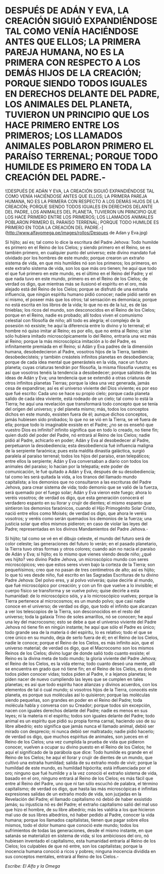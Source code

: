 # DESPUÉS DE ADÁN Y EVA, LA CREACIÓN SIGUIÓ EXPANDIÉNDOSE TAL COMO VENÍA HACIÉNDOSE ANTES QUE ELLOS; LA PRIMERA PAREJA HUMANA, NO ES LA PRIMERA CON RESPECTO A LOS DEMÁS HIJOS DE LA CREACIÓN; PORQUE SIENDO TODOS IGUALES EN DERECHOS DELANTE DEL PADRE, LOS ANIMALES DEL PLANETA, TUVIERON UN PRINCIPIO QUE LOS HACE PRIMERO ENTRE LOS PRIMEROS; LOS LLAMADOS ANIMALES POBLARON PRIMERO EL PARAÍSO TERRENAL; PORQUE TODO HUMILDE ES PRIMERO EN TODA LA CREACIÓN DEL PADRE.-

![DESPUÉS DE ADÁN Y EVA, LA CREACIÓN SIGUIÓ EXPANDIÉNDOSE TAL COMO VENÍA HACIÉNDOSE ANTES QUE ELLOS; LA PRIMERA PAREJA HUMANA, NO ES LA PRIMERA CON RESPECTO A LOS DEMÁS HIJOS DE LA CREACIÓN; PORQUE SIENDO TODOS IGUALES EN DERECHOS DELANTE DEL PADRE, LOS ANIMALES DEL PLANETA, TUVIERON UN PRINCIPIO QUE LOS HACE PRIMERO ENTRE LOS PRIMEROS; LOS LLAMADOS ANIMALES POBLARON PRIMERO EL PARAÍSO TERRENAL; PORQUE TODO HUMILDE ES PRIMERO EN TODA LA CREACIÓN DEL PADRE.-](http://www.alfayomega.pe/images/rollos/Despues de Adan y Eva.jpg)

Sí hijito; así es; tal como lo dice la escritura del Padre Jehova: Todo humilde es primero en el Reino de los Cielos; y siendo primero en el Reino, se es también primero, en cualquier punto del universo; este divino mandato fué olvidado por los hombres de este mundo; porque crearon un extraño sistema de vida, en que mis humildes nó son los primeros; los primeros, en este extraño sistema de vida, son los que más oro tienen; he aquí que todo el que fué primero en este mundo, es el último en el Reino del Padre; y el que nada tuvo en este mundo, primero es en el Reino de los Cielos; de verdad os digo, que mientras más se ilusionó el espíritu en el oro, más alejado está del Reino de los Cielos; porque se disfrutó de una extraña influencia, que ningún espíritu humano pidió conocer; nadie pidió sentir en sí mismo, el poseer más que los otros; tal sensación es demoníaca; porque no está escrita en los libros de la vida; lo que no es de la luz, es de las tinieblas; los ricos del mundo, son desconocidos en el Reino de los Cielos; porque en el Reino, nadie es probado; allí todos viven el comunismo celestial con filosofía de niño; allí todo es alegría; el complejo de la posesión nó exsiste; he aquí la diferencia entre lo divino y lo terrenal; el hombre nó quiso imitar al Reino; es por ello, que no entra al Reino; si tan sólo hubiera imitado microscópicamente lo del Reino, entraría una vez más al Reino; porque la más microscópica imitación a lo del Padre, es infinitamente premiada en el Reino; si Adán y Eva padres de la dimensión humana, desobedecieron al Padre, vosotros hijos de la Tierra, también desobedecísteis; y también creásteis infinitos planetas en desobediencia; porque de cada idea mental que generásteis en la vida, nace un futuro planeta; cuyas criaturas tendrán por filosofía, la misma filosofía vuestra; es así que vosotros tenéis la tendencia a desobedecer; porque salísteis de las ideas de Adán y Eva; una tendencia que se extendió a otras criaturas de otros infinitos planetas Tierras; porque la idea una vez generada, jamás cesa de expandirse; así es el universo viviente del Dios viviente; es por eso que fué escrito: Cada uno se hace su propio cielo; porque cada planeta salido de cada idea viviente, está rodeado de un cielo; tal como lo está la Tierra; he aquí una revelación que transformará todo concepto que se tenía del orígen del universo; y del planeta mismo; más, todos los conceptos dichos en este mundo, exsisten fuera de él; aunque dichos conceptos, jamás hubiesen sido probados; lo que no se vió en la Tierra, se vé fuera de ella; porque todo lo imaginable exsiste en el Padre; ¿no se os enseñó que vuestro Dios es infinito? infinito significa que en todo lo creado, no tiene fín; quien dudó del poder del Padre, nó entrará al Reino de los Cielos; nadie pidió al Padre, achicarlo en poder; Adán y Eva al desobedecer al Padre, perpetuaron la desobediencia; esta desobediencia fué influencia maligna de la serpiente faraónica; pues esta maldita dinastía galáctica, surgió paralela al paraíso terrenal; todos los hijos del paraíso, eran telepáticos; entre ellos la serpiente; Adán y Eva conversaban a diario con todos los animales del paraíso; lo hacían por la telepatía; este poder de comunicación, le fué quitado a Adán y Eva, después de su desobediencia; tal como les será quitada la vida, a los tiranos del llamado mundo capitalista; a los demonios que no consultaron a las escrituras del Padre Jehova, para crear sistema de vida; todo demonio que se valió de la fuerza, será quemado por el fuego solar; Adán y Eva vieron este fuego; ahora lo veréis vosotros; de verdad os digo, que esta generación conocerá el verdadero espanto en su llorar y crujir de dientes; el mismo espanto que sintieron los demonios faraónicos, cuando el Hijo Primogénito Solar Cristo, nació entre ellos como Moisés; de verdad os digo, que ahora le veréis vosotros; y veréis como serán quemados los demonios de la fuerza; una justicia solar que ellos mismos pidieron; en caso de violar las leyes del Padre; representadas en los divinos Mandamientos del Padre Jehova.-

Sí hijito; tal como se vé en el dibujo celeste, el mundo del futuro será de color celeste; las generaciones del futuro lo verán; en el pasado planetario, la Tierra tuvo otras formas y otros colores; cuando aún no nacía el paraíso de Adán y Eva; sí hijito; es lo mismo que vienes viendo desde niño; ¿qué ves hijito? veo divino Padre Jehova, un microscópico mundo con seres microscópicos; veo que estos seres viven bajo la corteza de la Tierra; son pequeñísimos; creo que no pasan de tres centímetros de alto; así es hijito; lo que tú ves desde niño, fué escrito en las Sagradas Escrituras de tu divino Padre Jehova: Del polvo eres, y al polvo volverás; quise decirle al mundo, que fué microscópico por creación; y con un fín que vuelve a lo invisible; el cuerpo físico se transforma y se vuelve polvo; quise decirle a esta humanidad: de lo microscópico sóis, y a lo microscópico vuelves; porque la Tierra pertenece al microcosmos; es un mundo polvo; que casi nadie conoce en el universo; de verdad os digo, que todo el infinito que alcanzan a ver los telescopios de la Tierra, son desconocidos en el resto del universo; toda la galaxia Trino de soles amarillos, nó se conocen; he aquí una ley del macrocosmo; esto se debe a que el universo viviente del Padre Jehova nó tiene fín en ningún instante; he aquí que sólo el Padre es único; todo grande sea de la materia ó del espíritu, lo es relativo; todo el que se cree único en su mundo, deja de serlo fuera de él; en el Reino de los Cielos, nadie le conoce; porque el Reino de los Cielos, es más infinito aún, que el universo material; de verdad os digo, que el Macrocosmo son los mismos Reinos de los Cielos; divino lugar de donde salió todo cuanto exsiste; el Reino es la divina meta de todo mundo; la gloria viviente del Padre Jehova; el Reino de los Cielos, es la vida eterna; todo cuanto deseó una mente, allí se encuentra en grado que nó tiene fín; en el Reino de los Cielos, es donde todos piden conocer vidas; todos piden al Padre, ir a lejanos planetas; le piden nacer de nuevo cumpliendo las leyes que se cumplen en tales planetas; es así que todo espíritu hace alianzas y divinos acuerdos, con los elementos de tal ó cual mundo; si vosotros hijos de la Tierra, conocéis este planeta, es porque sus moléculas así lo quisieron; porque las moléculas siendo pequeñas, son grandes en poder en el Reino del Padre; toda molécula habla y conversa con su Creador; porque todos sin excepción, nacen con iguales derechos delante del Padre; nadie es menos en sus leyes; ni la materia ni el espíritu; todos son iguales delante del Padre; todo animal es un espíritu que pidió su propia forma carnal, haciendo uso de su libre albedrío; esto significa que jamás nunca el llamado animal, debió ser mirado con desprecio; ni nunca debió ser maltratado; nadie pidió hacerlo; de verdad os digo, que muchos espíritus de animales, son jueces en el Reino de los Cielos; una vez cumplida la prueba de vida que pidieron conocer, vuelven a ocupar su divino puesto en el Reino de los Cielos; he aquí el significado de la parábola que dice: Todo humilde es grande en el Reino de los Cielos; he aquí el llorar y crujír de dientes de un mundo, que cultivó una extraña humildad; salida de su extraño modo de vivir; porque la humildad de este mundo, es humildad hipócrita; está influenciada por el oro; ninguno que fué humilde y a la vez conoció el extraño sistema de vida, basado en el oro, ninguno entrará al Reino de los Cielos; es más fácil que entre al Reino del Padre, uno que ni tan sólo escuchó de palabra, el término capitalismo; de verdad os digo, que hasta las más microscópicas é infinitas expresiones salidas de un extraño modo de vida, son juzjadas en la Revelación del Padre; el llamado capitalismo nó debió de haber exsistido jamás; su injusticia nó es del Padre; el extraño capitalismo salió del mal uso que hizo el hombre, de su libre albedrío; más les valdría a los que hicieron mal uso de sus libres albedríos, nó haber pedido al Padre, conocer la vida humana; porque los llamados capitalistas, tienen que pagar sobre ellos mismos, todo el dolor humano que conoció este mundo; todos los sufrimientos de todas las generaciones, desde el mismo instante, en que satanás se materializó en sistema de vida; si los ambiciosos del oro, nó hubiesen inventado el capitalismo, esta humanidad entraría al Reino de los Cielos; los culpables de que nó entre, son los capitalistas; porque la inocencia humana conoció a ricos y pobres; ninguna inocencia dividida en sus conceptos mentales, entrará al Reino de los Cielos.-

*Escribe: El Alfa y la Omega*
